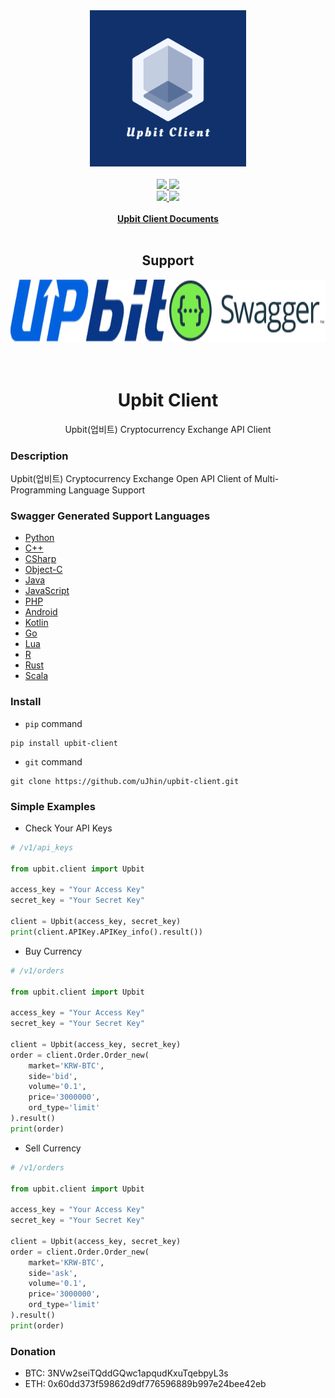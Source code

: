 <div align='center'>
  <img src="logo/logo.png" width="250" height="250">
  <br/><br/>
  <div>
    <a href="https://github.com/uJhin/upbit-client/releases">
      <img src="https://img.shields.io/github/v/release/uJhin/upbit-client"/>
    </a>
    <a href="https://pypi.org/project/upbit-client/">
      <img src="https://img.shields.io/pypi/v/upbit-client"/>
    </a>
  </div>
  <div>
    <a href="https://github.com/uJhin/upbit-client/issues">
      <img src="https://img.shields.io/github/issues/uJhin/upbit-client"/>
    </a>
    <a href="https://github.com/uJhin/upbit-client/blob/main/LICENSE">
      <img src="https://img.shields.io/github/license/uJhin/upbit-client"/>
    </a>
  </div>
  <br/>
  <a href="https://ujhin.github.io/upbit-client-docs/">
    <b>Upbit Client Documents</b>
  </a>
  <br/><br/>
  <div align="center">
    <h2>Support</h2>
    <img src="logo/upbit_logo.png" width="250" height="100"/>
    <img src="logo/swagger_logo.png" width="250" height="100">
    <br/><br/>
    <div>
      <!-- <img src="https://img.shields.io/github/stars/uJhin/upbit-client?style=social"/> -->
    </div>
    <br/>
  </div>  
</div>

<div align="center">
  <h1>Upbit Client</h1>
  <p>Upbit(업비트) Cryptocurrency Exchange API Client</p>
</div>

### Description
Upbit(업비트) Cryptocurrency Exchange Open API Client of Multi-Programming Language Support


### Swagger Generated Support Languages
- [Python](https://github.com/uJhin/upbit-client/tree/main/swg_generated/python/)
- [C++](https://github.com/uJhin/upbit-client/tree/main/swg_generated/cpp)
- [CSharp](https://github.com/uJhin/upbit-client/tree/main/swg_generated/csharp/)
- [Object-C](https://github.com/uJhin/upbit-client/tree/main/swg_generated/object-c)
- [Java](https://github.com/uJhin/upbit-client/tree/main/swg_generated/java/)
- [JavaScript](https://github.com/uJhin/upbit-client/tree/main/swg_generated/)
- [PHP](https://github.com/uJhin/upbit-client/tree/main/swg_generated/php/SwaggerClient-php/)
- [Android](https://github.com/uJhin/upbit-client/tree/main/swg_generated/android)
- [Kotlin](https://github.com/uJhin/upbit-client/tree/main/swg_generated/)
- [Go](https://github.com/uJhin/upbit-client/tree/main/swg_generated/go/)
- [Lua](https://github.com/uJhin/upbit-client/tree/main/swg_generated/lua)
- [R](https://github.com/uJhin/upbit-client/tree/main/swg_generated/r)
- [Rust](https://github.com/uJhin/upbit-client/tree/main/swg_generated/rust)
- [Scala](https://github.com/uJhin/upbit-client/tree/main/swg_generated/scala)

### Install
- `pip` command
```console
pip install upbit-client
```
- `git` command
```console
git clone https://github.com/uJhin/upbit-client.git
```


### Simple Examples
- Check Your API Keys
```python
# /v1/api_keys

from upbit.client import Upbit

access_key = "Your Access Key"
secret_key = "Your Secret Key"

client = Upbit(access_key, secret_key)
print(client.APIKey.APIKey_info().result())
```

- Buy Currency
```python
# /v1/orders

from upbit.client import Upbit

access_key = "Your Access Key"
secret_key = "Your Secret Key"

client = Upbit(access_key, secret_key)
order = client.Order.Order_new(
    market='KRW-BTC',
    side='bid',
    volume='0.1',
    price='3000000',
    ord_type='limit'
).result()
print(order)
```

- Sell Currency

```python
# /v1/orders

from upbit.client import Upbit

access_key = "Your Access Key"
secret_key = "Your Secret Key"

client = Upbit(access_key, secret_key)
order = client.Order.Order_new(
    market='KRW-BTC',
    side='ask',
    volume='0.1',
    price='3000000',
    ord_type='limit'
).result()
print(order)
```

### Donation
- BTC: 3NVw2seiTQddGQwc1apqudKxuTqebpyL3s
- ETH: 0x60dd373f59862d9df776596889b997e24bee42eb
